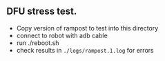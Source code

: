 ## DFU stress test.

- Copy version of rampost to test into this directory
- connect to robot with adb cable
- run ./reboot.sh
- check results in `./logs/rampost.1.log` for errors

